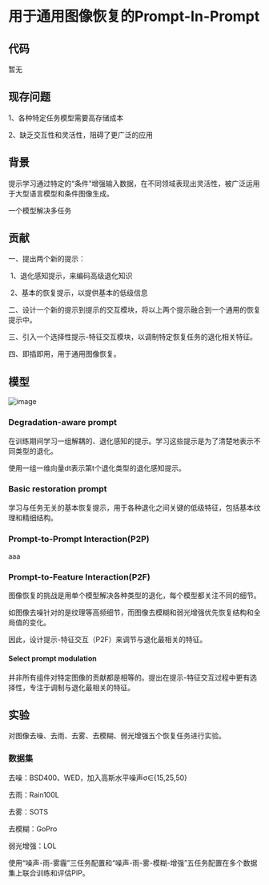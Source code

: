 # 用于通用图像恢复的Prompt-In-Prompt

## 代码

暂无

## 现存问题

1、各种特定任务模型需要高存储成本

2、缺乏交互性和灵活性，阻碍了更广泛的应用

## 背景

提示学习通过特定的“条件”增强输入数据，在不同领域表现出灵活性，被广泛运用于大型语言模型和条件图像生成。

一个模型解决多任务

## 贡献

一、提出两个新的提示：

​	1、退化感知提示，来编码高级退化知识

​	2、基本的恢复提示，以提供基本的低级信息

二、设计一个新的提示到提示的交互模块，将以上两个提示融合到一个通用的恢复提示中。

三、引入一个选择性提示-特征交互模块，以调制特定恢复任务的退化相关特征。

四、即插即用，用于通用图像恢复。

## 模型
![image](https://github.com/Guan-qiqi/Papers-and-Models/assets/63685364/58834062-defb-4421-bfbc-0eb324cc3bb5)

### Degradation-aware prompt

在训练期间学习一组解耦的、退化感知的提示。学习这些提示是为了清楚地表示不同类型的退化。

使用一组一维向量dt表示第t个退化类型的退化感知提示。

### Basic restoration prompt

学习与任务无关的基本恢复提示，用于各种退化之间关键的低级特征，包括基本纹理和精细结构。

### Prompt-to-Prompt Interaction(P2P)

aaa

### Prompt-to-Feature Interaction(P2F)

图像恢复的挑战是用单个模型解决各种类型的退化，每个模型都关注不同的细节。

如图像去噪针对的是纹理等高频细节，而图像去模糊和弱光增强优先恢复结构和全局值的变化。

因此，设计提示-特征交互（P2F）来调节与退化最相关的特征。

#### Select prompt modulation

并非所有组件对特定图像的贡献都是相等的。提出在提示-特征交互过程中更有选择性，专注于调制与退化最相关的特征。

## 实验

对图像去噪、去雨、去雾、去模糊、弱光增强五个恢复任务进行实验。

### 数据集

去噪：BSD400、WED，加入高斯水平噪声σ∈{15,25,50}

去雨：Rain100L

去雾：SOTS

去模糊：GoPro

弱光增强：LOL

使用“噪声-雨-雾霾”三任务配置和“噪声-雨-雾-模糊-增强”五任务配置在多个数据集上联合训练和评估PIP。
